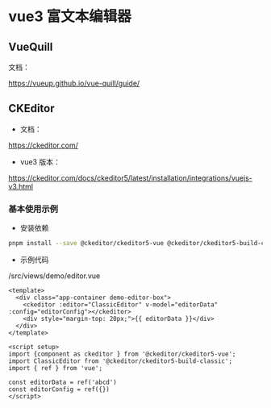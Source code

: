 # vue3 富文本编辑器

## VueQuill

文档：

https://vueup.github.io/vue-quill/guide/


## CKEditor

- 文档：

https://ckeditor.com/

- vue3 版本：

https://ckeditor.com/docs/ckeditor5/latest/installation/integrations/vuejs-v3.html

### 基本使用示例

- 安装依赖

```sh
pnpm install --save @ckeditor/ckeditor5-vue @ckeditor/ckeditor5-build-classic
```
- 示例代码

/src/views/demo/editor.vue

```vue
<template>
  <div class="app-container demo-editor-box">
    <ckeditor :editor="ClassicEditor" v-model="editorData" :config="editorConfig"></ckeditor>
    <div style="margin-top: 20px;">{{ editorData }}</div>
  </div>
</template>

<script setup>
import {component as ckeditor } from '@ckeditor/ckeditor5-vue';
import ClassicEditor from '@ckeditor/ckeditor5-build-classic';
import { ref } from 'vue';

const editorData = ref('abcd')
const editorConfig = ref({})
</script>
```

